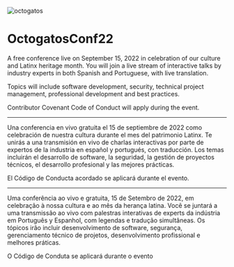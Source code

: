 
![octogatos](https://user-images.githubusercontent.com/20666190/188012666-ad25f373-bb91-4c28-9d52-c486afc0cce7.png)

# OctogatosConf22

A free conference live on September 15, 2022 in celebration of our culture and Latinx heritage month. You will join a live stream of interactive talks by industry experts in both Spanish and Portuguese, with live translation.

Topics will include software development, security, technical project management, professional development and best practices.

Contributor Covenant Code of Conduct will apply during the event.

__________________________________________________________________________

Una conferencia en vivo gratuita el 15 de septiembre de 2022 como celebración de nuestra cultura durante el mes del patrimonio Latinx. Te unirás a una transmisión en vivo de charlas interactivas por parte de expertos de la industria en español y portugués, con traducción. Los temas incluirán el desarrollo de software, la seguridad, la gestión de proyectos técnicos, el desarrollo profesional y las mejores prácticas. 

El Código de Conducta acordado se aplicará durante el evento.

 _________________________________________________________________________

Uma conferência ao vivo e gratuita, 15 de Setembro de 2022, em celebração à nossa cultura e ao mês da herança latina. Você se juntará a uma transmissão ao vivo com palestras interativas de experts da indústria em Português y Espanhol, com legendas e tradução simultâneas. Os tópicos irão incluir desenvolvimento de software, segurança, gerenciamento técnico de projetos, desenvolvimento profissional e melhores práticas.

O Código de Conduta se aplicará durante o evento

